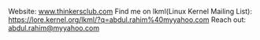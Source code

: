 Website: www.thinkersclub.com
Find me on lkml(Linux Kernel Mailing List): https://lore.kernel.org/lkml/?q=abdul.rahim%40myyahoo.com
Reach out: abdul.rahim@myyahoo.com
